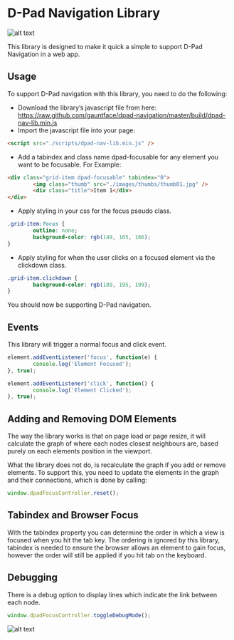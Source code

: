 D-Pad Navigation Library
=========

![alt text](http://i.imgur.com/1LcHG7j.png "D-Pad Navigation Library Demo Image")

This library is designed to make it quick a simple to support D-Pad Navigation in a web app.

Usage
-----

To support D-Pad navigation with this library, you need to do the following:

  - Download the library’s javascript file from here: https://raw.github.com/gauntface/dpad-navigation/master/build/dpad-nav-lib.min.js
  - Import the javascript file into your page:
```html
<script src="./scripts/dpad-nav-lib.min.js" />
```
  - Add a tabindex and class name dpad-focusable for any element you want to be     focusable.
    For Example:
```html
<div class="grid-item dpad-focusable" tabindex="0">
        <img class="thumb" src="./images/thumbs/thumb01.jpg" />
        <div class="title">Item 1</div>
</div>
```

  - Apply styling in your css for the focus pseudo class.
```css  
.grid-item:focus {
        outline: none;
        background-color: rgb(149, 165, 166);
} 
```

  - Apply styling for when the user clicks on a focused element via the clickdown class.
```css  
.grid-item.clickdown {
        background-color: rgb(189, 195, 199);
}
```

You should now be supporting D-Pad navigation.

Events
------

This library will trigger a normal focus and click event.

```js
element.addEventListener('focus', function(e) {
        console.log('Element Focused');
}, true);

element.addEventListener('click', function() {
        console.log('Element Clicked');
}, true);
```

Adding and Removing DOM Elements
--------------------------------

The way the library works is that on page load or page resize, it will calculate the graph of where each nodes closest neighbours are, based purely on each elements position in the viewport.

What the library does not do, is recalculate the graph if you add or remove elements. To support this, you need to update the elements in the graph and their connections, which is done by calling:

```js
window.dpadFocusController.reset();
```

Tabindex and Browser Focus
---------------------------

With the tabindex property you can determine the order in which a view is focused when you hit the tab key. The ordering is ignored by this library, tabindex is needed to ensure the browser allows an element to gain focus, however the order will still be applied if you hit tab on the keyboard.

Debugging
---------

There is a debug option to display lines which indicate the link between each node.

```js
window.dpadFocusController.toggleDebugMode();
```

![alt text](http://i.imgur.com/7PT6tAa.png "D-Pad Navigation Library Demo Debug Mode Image")


